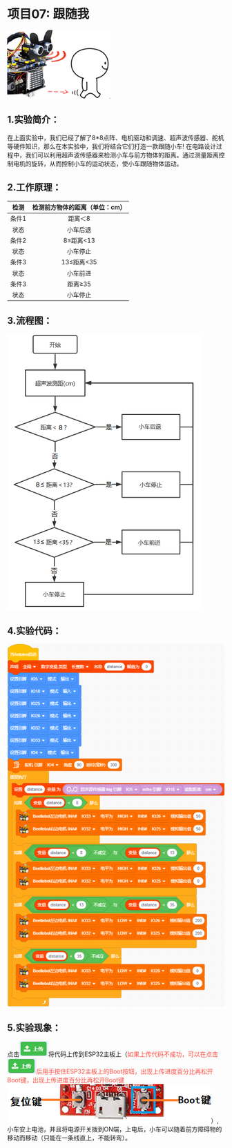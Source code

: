 # 项目07: 跟随我
![Img](/media/img-20230518083845.png)
## 1.实验简介：
在上面实验中，我们已经了解了8*8点阵、电机驱动和调速、超声波传感器、舵机等硬件知识，那么在本实验中，我们将结合它们打造一款跟随小车! 在电路设计过程中，我们可以利用超声波传感器来检测小车与前方物体的距离。通过测量距离控制电机的旋转，从而控制小车的运动状态，使小车跟随物体运动。
## 2.工作原理：
|检测|检测前方物体的距离（单位：cm）|
| :--: | :--: |
|条件1|距离＜8|
|状态|小车后退|
|条件2|8≤距离<13|
|状态|小车停止|
|条件3|13≤距离<35|
|状态|小车前进|
|条件3|距离≥35|
|状态|小车停止|

## 3.流程图：
![Img](/media/img-20230330120246.png)

## 4.实验代码：
![Img](/media/img-20230331100353.png)

## 5.实验现象：
点击![Img](/media/img-20230331104105.png)将代码上传到ESP32主板上（<span style="color: rgb(255, 76, 65);">如果上传代码不成功，可以在点击![Img](/media/img-20230331104306.png)后用手按住ESP32主板上的Boot按钮，出现上传进度百分比再松开Boot键，出现上传进度百分比再松开Boot键![Img](/media/img-20230331144331.png)</span>）,小车安上电池，并且将电源开关拨到ON端，上电后，小车可以随着前方障碍物的移动而移动（只能在一条线直上，不能转弯）。